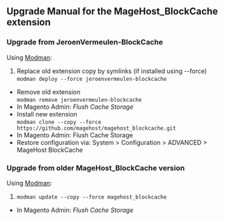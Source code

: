 ## Upgrade Manual for the MageHost_BlockCache extension

### Upgrade from JeroenVermeulen-BlockCache

Using [Modman](https://github.com/colinmollenhour/modman):

1. Replace old extension copy by symlinks (if installed using --force)<br />
  `modman deploy --force jeroenvermeulen-blockcache`
* Remove old extension<br />
  `modman remove jeroenvermeulen-blockcache`
* In Magento Admin: _Flush Cache Storage_
* Install new extension<br />
  `modman clone --copy --force https://github.com/magehost/magehost_blockcache.git`
* In Magento Admin: Flush Cache Storage
* Restore configuration via: System > Configuration > ADVANCED > MageHost BlockCache

### Upgrade from older MageHost_BlockCache version

Using [Modman](https://github.com/colinmollenhour/modman):

1. `modman update --copy --force magehost_blockcache`
* In Magento Admin: _Flush Cache Storage_
